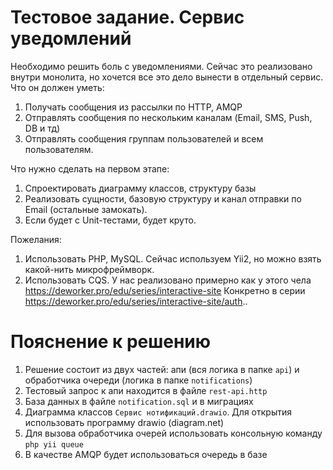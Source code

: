 # Тестовое задание. Сервис уведомлений
Необходимо решить боль с уведомлениями. Сейчас это реализовано внутри монолита, но хочется все это дело вынести в отдельный сервис.
Что он должен уметь:

1) Получать сообщения из рассылки по HTTP, AMQP
2) Отправлять сообщения по нескольким каналам (Email, SMS, Push, DB и тд)
3) Отправлять сообщения группам пользователей и всем пользователям.

Что нужно сделать на первом этапе:

1) Спроектировать диаграмму классов, структуру базы
2) Реализовать сущности, базовую структуру и канал отправки по Email (остальные замокать).
3) Если будет с Unit-тестами, будет круто.

Пожелания:

1) Использовать PHP, MySQL. Сейчас используем Yii2, но можно взять какой-нить микрофреймворк.
2) Использовать CQS. У нас реализовано примерно как у этого чела
   https://deworker.pro/edu/series/interactive-site
   Конкретно в серии https://deworker.pro/edu/series/interactive-site/auth..

# Пояснение к решению

1. Решение состоит из двух частей: апи (вся логика в папке `api`) и обработчика очереди (логика в папке `notifications`)
2. Тестовый запрос к апи находится в файле `rest-api.http`
3. База данных в файле `notification.sql` и в миграциях
4. Диаграмма классов `Сервис нотификаций.drawio`. Для открытия использовать программу drawio (diagram.net)
5. Для вызова обработчика очерей использовать консольную команду `php yii queue`
6. В качестве AMQP будет использоваться очередь в базе